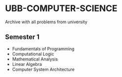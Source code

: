 # UBB-COMPUTER-SCIENCE
Archive with all problems from university

## Semester 1
- Fundamentals of Programming
- Computational Logic
- Mathematical Analysis
- Linear Algebra
- Computer System Architecture
